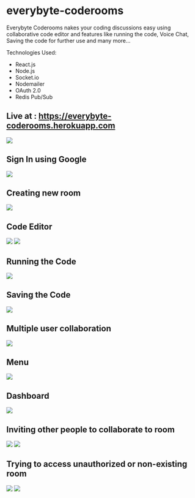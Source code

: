 # everybyte-coderooms

Everybyte Coderooms nakes your coding discussions easy using collaborative code editor and features like running the code, Voice Chat, Saving the code for further use and many more...

Technologies Used:

- React.js
- Node.js
- Socket.io
- Nodemailer
- OAuth 2.0
- Redis Pub/Sub

## Live at : <a href="https://everybyte-coderooms.herokuapp.com">https://everybyte-coderooms.herokuapp.com</a>

<img src="./readme-images/1.png">

## Sign In using Google

<img src="./readme-images/2.png">

## Creating new room

<img src="./readme-images/4.png">

## Code Editor

<img src="./readme-images/5.png">
<img src="./readme-images/6.png">

## Running the Code

<img src="./readme-images/7.png">

## Saving the Code

<img src="./readme-images/8.png">

## Multiple user collaboration

<img src="./readme-images/9.png">

## Menu

<img src="./readme-images/10.png">

## Dashboard

<img src="./readme-images/11.png">

## Inviting other people to collaborate to room

<img src="./readme-images/12.png">
<img src="./readme-images/15.png">

## Trying to access unauthorized or non-existing room

<img src="./readme-images/13.png">
<img src="./readme-images/14.png">
